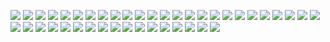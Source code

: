 ![](https://raw.githubusercontent.com/itheima1/BlockChain/master/day06/ppt/%E5%B9%BB%E7%81%AF%E7%89%871.JPG)
![](https://raw.githubusercontent.com/itheima1/BlockChain/master/day06/ppt/%E5%B9%BB%E7%81%AF%E7%89%872.JPG)
![](https://raw.githubusercontent.com/itheima1/BlockChain/master/day06/ppt/%E5%B9%BB%E7%81%AF%E7%89%873.JPG)
![](https://raw.githubusercontent.com/itheima1/BlockChain/master/day06/ppt/%E5%B9%BB%E7%81%AF%E7%89%874.JPG)
![](https://raw.githubusercontent.com/itheima1/BlockChain/master/day06/ppt/%E5%B9%BB%E7%81%AF%E7%89%875.JPG)
![](https://raw.githubusercontent.com/itheima1/BlockChain/master/day06/ppt/%E5%B9%BB%E7%81%AF%E7%89%876.JPG)
![](https://raw.githubusercontent.com/itheima1/BlockChain/master/day06/ppt/%E5%B9%BB%E7%81%AF%E7%89%877.JPG)
![](https://raw.githubusercontent.com/itheima1/BlockChain/master/day06/ppt/%E5%B9%BB%E7%81%AF%E7%89%878.JPG)
![](https://raw.githubusercontent.com/itheima1/BlockChain/master/day06/ppt/%E5%B9%BB%E7%81%AF%E7%89%879.JPG)
![](https://raw.githubusercontent.com/itheima1/BlockChain/master/day06/ppt/%E5%B9%BB%E7%81%AF%E7%89%8710.JPG)
![](https://raw.githubusercontent.com/itheima1/BlockChain/master/day06/ppt/%E5%B9%BB%E7%81%AF%E7%89%8711.JPG)
![](https://raw.githubusercontent.com/itheima1/BlockChain/master/day06/ppt/%E5%B9%BB%E7%81%AF%E7%89%8712.JPG)
![](https://raw.githubusercontent.com/itheima1/BlockChain/master/day06/ppt/%E5%B9%BB%E7%81%AF%E7%89%8713.JPG)
![](https://raw.githubusercontent.com/itheima1/BlockChain/master/day06/ppt/%E5%B9%BB%E7%81%AF%E7%89%8714.JPG)
![](https://raw.githubusercontent.com/itheima1/BlockChain/master/day06/ppt/%E5%B9%BB%E7%81%AF%E7%89%8715.JPG)
![](https://raw.githubusercontent.com/itheima1/BlockChain/master/day06/ppt/%E5%B9%BB%E7%81%AF%E7%89%8716.JPG)
![](https://raw.githubusercontent.com/itheima1/BlockChain/master/day06/ppt/%E5%B9%BB%E7%81%AF%E7%89%8717.JPG)
![](https://raw.githubusercontent.com/itheima1/BlockChain/master/day06/ppt/%E5%B9%BB%E7%81%AF%E7%89%8718.JPG)
![](https://raw.githubusercontent.com/itheima1/BlockChain/master/day06/ppt/%E5%B9%BB%E7%81%AF%E7%89%8719.JPG)
![](https://raw.githubusercontent.com/itheima1/BlockChain/master/day06/ppt/%E5%B9%BB%E7%81%AF%E7%89%8720.JPG)
![](https://raw.githubusercontent.com/itheima1/BlockChain/master/day06/ppt/%E5%B9%BB%E7%81%AF%E7%89%8721.JPG)
![](https://raw.githubusercontent.com/itheima1/BlockChain/master/day06/ppt/%E5%B9%BB%E7%81%AF%E7%89%8722.JPG)
![](https://raw.githubusercontent.com/itheima1/BlockChain/master/day06/ppt/%E5%B9%BB%E7%81%AF%E7%89%8723.JPG)
![](https://raw.githubusercontent.com/itheima1/BlockChain/master/day06/ppt/%E5%B9%BB%E7%81%AF%E7%89%8724.JPG)
![](https://raw.githubusercontent.com/itheima1/BlockChain/master/day06/ppt/%E5%B9%BB%E7%81%AF%E7%89%8725.JPG)
![](https://raw.githubusercontent.com/itheima1/BlockChain/master/day06/ppt/%E5%B9%BB%E7%81%AF%E7%89%8726.JPG)
![](https://raw.githubusercontent.com/itheima1/BlockChain/master/day06/ppt/%E5%B9%BB%E7%81%AF%E7%89%8727.JPG)
![](https://raw.githubusercontent.com/itheima1/BlockChain/master/day06/ppt/%E5%B9%BB%E7%81%AF%E7%89%8728.JPG)
![](https://raw.githubusercontent.com/itheima1/BlockChain/master/day06/ppt/%E5%B9%BB%E7%81%AF%E7%89%8729.JPG)
![](https://raw.githubusercontent.com/itheima1/BlockChain/master/day06/ppt/%E5%B9%BB%E7%81%AF%E7%89%8730.JPG)
![](https://raw.githubusercontent.com/itheima1/BlockChain/master/day06/ppt/%E5%B9%BB%E7%81%AF%E7%89%8731.JPG)
![](https://raw.githubusercontent.com/itheima1/BlockChain/master/day06/ppt/%E5%B9%BB%E7%81%AF%E7%89%8732.JPG)
![](https://raw.githubusercontent.com/itheima1/BlockChain/master/day06/ppt/%E5%B9%BB%E7%81%AF%E7%89%8733.JPG)
![](https://raw.githubusercontent.com/itheima1/BlockChain/master/day06/ppt/%E5%B9%BB%E7%81%AF%E7%89%8734.JPG)
![](https://raw.githubusercontent.com/itheima1/BlockChain/master/day06/ppt/%E5%B9%BB%E7%81%AF%E7%89%8735.JPG)
![](https://raw.githubusercontent.com/itheima1/BlockChain/master/day06/ppt/%E5%B9%BB%E7%81%AF%E7%89%8736.JPG)
![](https://raw.githubusercontent.com/itheima1/BlockChain/master/day06/ppt/%E5%B9%BB%E7%81%AF%E7%89%8737.JPG)
![](https://raw.githubusercontent.com/itheima1/BlockChain/master/day06/ppt/%E5%B9%BB%E7%81%AF%E7%89%8738.JPG)
![](https://raw.githubusercontent.com/itheima1/BlockChain/master/day06/ppt/%E5%B9%BB%E7%81%AF%E7%89%8739.JPG)
![](https://raw.githubusercontent.com/itheima1/BlockChain/master/day06/ppt/%E5%B9%BB%E7%81%AF%E7%89%8740.JPG)
![](https://raw.githubusercontent.com/itheima1/BlockChain/master/day06/ppt/%E5%B9%BB%E7%81%AF%E7%89%8741.JPG)
![](https://raw.githubusercontent.com/itheima1/BlockChain/master/day06/ppt/%E5%B9%BB%E7%81%AF%E7%89%8742.JPG)
